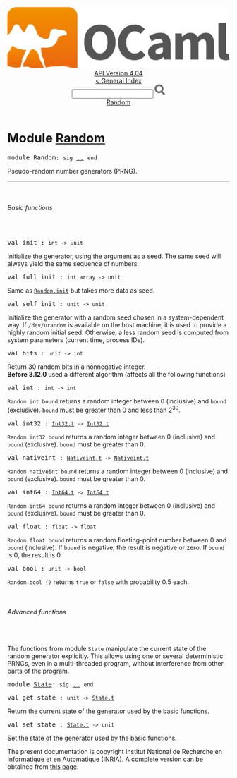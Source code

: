 <!-- ((! set title API !)) ((! set documentation !)) ((! set api !)) ((! set nobreadcrumb !)) -->
<div class="api"><header><nav class="toc brand"><a class="brand" href="https://ocaml.org/"><img src="colour-logo-gray.svg" class="svg" alt="OCaml"></a></nav><nav class="toc"><div class="toc_version"><a href="/docs" id="version-select">API Version 4.04</a></div><a href="index.html">&lt; General Index</a><div class="api_search"><input type="text" name="apisearch" id="api_search" oninput="mySearch(false);" onkeypress="this.oninput();" onclick="this.oninput();" onpaste="this.oninput();">
<img src="search_icon.svg" alt="Search" class="svg" onclick="mySearch(false)"></div>
<div id="search_results"></div><div class="toc_title"><a href="#top">Random</a></div><ul></ul></nav></header>

<h1>Module <a href="type_Random.html">Random</a></h1>

<pre><span class="keyword">module</span> Random: <code class="code"><span class="keyword">sig</span></code> <a href="Random.html">..</a> <code class="code"><span class="keyword">end</span></code></pre><div class="info module top">
Pseudo-random number generators (PRNG).<br>
</div>
<hr width="100%">
<br>
<h6 id="6_Basicfunctions">Basic functions</h6><br>

<pre><span id="VALinit"><span class="keyword">val</span> init</span> : <code class="type">int -&gt; unit</code></pre><div class="info ">
Initialize the generator, using the argument as a seed.
     The same seed will always yield the same sequence of numbers.<br>
</div>

<pre><span id="VALfull_init"><span class="keyword">val</span> full_init</span> : <code class="type">int array -&gt; unit</code></pre><div class="info ">
Same as <a href="Random.html#VALinit"><code class="code"><span class="constructor">Random</span>.init</code></a> but takes more data as seed.<br>
</div>

<pre><span id="VALself_init"><span class="keyword">val</span> self_init</span> : <code class="type">unit -&gt; unit</code></pre><div class="info ">
Initialize the generator with a random seed chosen
   in a system-dependent way.  If <code class="code">/dev/urandom</code> is available on
   the host machine, it is used to provide a highly random initial
   seed.  Otherwise, a less random seed is computed from system
   parameters (current time, process IDs).<br>
</div>

<pre><span id="VALbits"><span class="keyword">val</span> bits</span> : <code class="type">unit -&gt; int</code></pre><div class="info ">
Return 30 random bits in a nonnegative integer.<br>
<b>Before 3.12.0 </b> used a different algorithm (affects all the following
                   functions)<br>
</div>

<pre><span id="VALint"><span class="keyword">val</span> int</span> : <code class="type">int -&gt; int</code></pre><div class="info ">
<code class="code"><span class="constructor">Random</span>.int&nbsp;bound</code> returns a random integer between 0 (inclusive)
     and <code class="code">bound</code> (exclusive).  <code class="code">bound</code> must be greater than 0 and less
     than 2<sup class="superscript">30</sup>.<br>
</div>

<pre><span id="VALint32"><span class="keyword">val</span> int32</span> : <code class="type"><a href="Int32.html#TYPEt">Int32.t</a> -&gt; <a href="Int32.html#TYPEt">Int32.t</a></code></pre><div class="info ">
<code class="code"><span class="constructor">Random</span>.int32&nbsp;bound</code> returns a random integer between 0 (inclusive)
     and <code class="code">bound</code> (exclusive).  <code class="code">bound</code> must be greater than 0.<br>
</div>

<pre><span id="VALnativeint"><span class="keyword">val</span> nativeint</span> : <code class="type"><a href="Nativeint.html#TYPEt">Nativeint.t</a> -&gt; <a href="Nativeint.html#TYPEt">Nativeint.t</a></code></pre><div class="info ">
<code class="code"><span class="constructor">Random</span>.nativeint&nbsp;bound</code> returns a random integer between 0 (inclusive)
     and <code class="code">bound</code> (exclusive).  <code class="code">bound</code> must be greater than 0.<br>
</div>

<pre><span id="VALint64"><span class="keyword">val</span> int64</span> : <code class="type"><a href="Int64.html#TYPEt">Int64.t</a> -&gt; <a href="Int64.html#TYPEt">Int64.t</a></code></pre><div class="info ">
<code class="code"><span class="constructor">Random</span>.int64&nbsp;bound</code> returns a random integer between 0 (inclusive)
     and <code class="code">bound</code> (exclusive).  <code class="code">bound</code> must be greater than 0.<br>
</div>

<pre><span id="VALfloat"><span class="keyword">val</span> float</span> : <code class="type">float -&gt; float</code></pre><div class="info ">
<code class="code"><span class="constructor">Random</span>.float&nbsp;bound</code> returns a random floating-point number
   between 0 and <code class="code">bound</code> (inclusive).  If <code class="code">bound</code> is
   negative, the result is negative or zero.  If <code class="code">bound</code> is 0,
   the result is 0.<br>
</div>

<pre><span id="VALbool"><span class="keyword">val</span> bool</span> : <code class="type">unit -&gt; bool</code></pre><div class="info ">
<code class="code"><span class="constructor">Random</span>.bool&nbsp;()</code> returns <code class="code"><span class="keyword">true</span></code> or <code class="code"><span class="keyword">false</span></code> with probability 0.5 each.<br>
</div>
<br>
<h6 id="6_Advancedfunctions">Advanced functions</h6><br>
<br>
The functions from module <code class="code"><span class="constructor">State</span></code> manipulate the current state
    of the random generator explicitly.
    This allows using one or several deterministic PRNGs,
    even in a multi-threaded program, without interference from
    other parts of the program.<br>

<pre><span class="keyword">module</span> <a href="Random.State.html">State</a>: <code class="code"><span class="keyword">sig</span></code> <a href="Random.State.html">..</a> <code class="code"><span class="keyword">end</span></code></pre>
<pre><span id="VALget_state"><span class="keyword">val</span> get_state</span> : <code class="type">unit -&gt; <a href="Random.State.html#TYPEt">State.t</a></code></pre><div class="info ">
Return the current state of the generator used by the basic functions.<br>
</div>

<pre><span id="VALset_state"><span class="keyword">val</span> set_state</span> : <code class="type"><a href="Random.State.html#TYPEt">State.t</a> -&gt; unit</code></pre><div class="info ">
Set the state of the generator used by the basic functions.<br>
</div>
<div class="copyright">The present documentation is copyright Institut National de Recherche en Informatique et en Automatique (INRIA). A complete version can be obtained from <a href="http://caml.inria.fr/pub/docs/manual-ocaml/">this page</a>.</div></div>